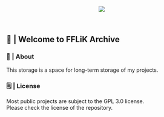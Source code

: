 <p align="center">
   <!--https://github.com/kyechan99/capsule-render-->
   <img align = "center" src="https://capsule-render.vercel.app/api?type=waving&color=gradient&height=330&section=header&text=Archive&fontSize=90&animation=fadeIn&fontAlignY=38&desc=FFLiK&descAlignY=60&customColorList=7" />
</p>
<br/>
   
## 🫠 | Welcome to FFLiK Archive

### 🔭 | About
This storage is a space for long-term storage of my projects.
<br/>

### 🗒️ | License
Most public projects are subject to the GPL 3.0 license.      
Please check the license of the repository.
<br/>
